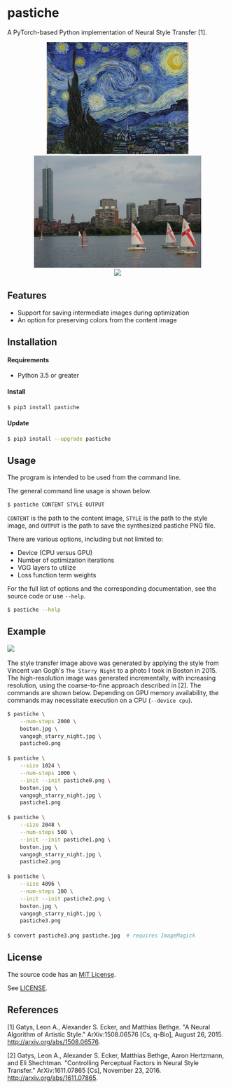 pastiche
========

A PyTorch-based Python implementation of Neural Style Transfer [1].

<div align="center">
 <img src="https://github.com/dstein64/pastiche/blob/master/example/vangogh_starry_night.jpg?raw=true" height="256"/>
 <img src="https://github.com/dstein64/pastiche/blob/master/example/boston.jpg?raw=true" height="256"/>
 <br>
 <img src="https://github.com/dstein64/pastiche/blob/master/example/pastiche.jpg?raw=true" width="710"/>
</div>

Features
--------

- Support for saving intermediate images during optimization
- An option for preserving colors from the content image

Installation
------------

#### Requirements

- Python 3.5 or greater

#### Install

```sh
$ pip3 install pastiche
```

#### Update

```sh
$ pip3 install --upgrade pastiche
```

Usage
-----

The program is intended to be used from the command line.

The general command line usage is shown below.

```sh
$ pastiche CONTENT STYLE OUTPUT
```

`CONTENT` is the path to the content image, `STYLE` is the path to the style image, and `OUTPUT` is the path to save
the synthesized pastiche PNG file.

There are various options, including but not limited to:
- Device (CPU versus GPU)
- Number of optimization iterations
- VGG layers to utilize
- Loss function term weights

For the full list of options and the corresponding documentation, see the source code or use `--help`.

```sh
$ pastiche --help
```

Example
-------

<img src="https://github.com/dstein64/pastiche/blob/master/example/pastiche.jpg?raw=true" width="256"/>

The style transfer image above was generated by applying the style from Vincent van Gogh's `The Starry Night` to
a photo I took in Boston in 2015. The high-resolution image was generated incrementally, with increasing resolution,
using the coarse-to-fine approach described in [2]. The commands are shown below. Depending on GPU memory availability,
the commands may necessitate execution on a CPU (`--device cpu`).

```sh
$ pastiche \
    --num-steps 2000 \
    boston.jpg \
    vangogh_starry_night.jpg \
    pastiche0.png

$ pastiche \
    --size 1024 \
    --num-steps 1000 \
    --init --init pastiche0.png \
    boston.jpg \
    vangogh_starry_night.jpg \
    pastiche1.png

$ pastiche \
    --size 2048 \
    --num-steps 500 \
    --init --init pastiche1.png \
    boston.jpg \
    vangogh_starry_night.jpg \
    pastiche2.png

$ pastiche \
    --size 4096 \
    --num-steps 100 \
    --init --init pastiche2.png \
    boston.jpg \
    vangogh_starry_night.jpg \
    pastiche3.png

$ convert pastiche3.png pastiche.jpg  # requires ImageMagick
```

License
-------

The source code has an [MIT License](https://en.wikipedia.org/wiki/MIT_License).

See [LICENSE](https://github.com/dstein64/pastiche/blob/master/LICENSE).

References
----------

[1] Gatys, Leon A., Alexander S. Ecker, and Matthias Bethge. "A Neural Algorithm of Artistic Style."
ArXiv:1508.06576 [Cs, q-Bio], August 26, 2015. http://arxiv.org/abs/1508.06576.

[2] Gatys, Leon A., Alexander S. Ecker, Matthias Bethge, Aaron Hertzmann, and Eli Shechtman.
"Controlling Perceptual Factors in Neural Style Transfer." ArXiv:1611.07865 [Cs], November 23, 2016.
http://arxiv.org/abs/1611.07865.
